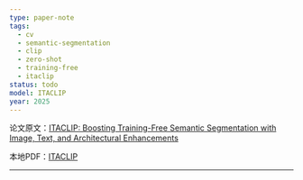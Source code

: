```yaml
---
type: paper-note
tags:
  - cv
  - semantic-segmentation
  - clip
  - zero-shot
  - training-free
  - itaclip
status: todo
model: ITACLIP
year: 2025
---
```

论文原文：[ITACLIP: Boosting Training-Free Semantic Segmentation with Image, Text, and Architectural Enhancements](https://openaccess.thecvf.com/content/CVPR2025W/PixFoundation/papers/Aydin_ITACLIP_Boosting_Training-Free_Semantic_Segmentation_with_Image_Text_and_Architectural_CVPRW_2025_paper.pdf)

本地PDF：[ITACLIP](../../../../../99_Assets%20(资源文件)/papers/ITACLIP.pdf)
***
